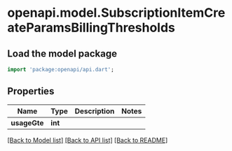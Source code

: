 # openapi.model.SubscriptionItemCreateParamsBillingThresholds

## Load the model package
```dart
import 'package:openapi/api.dart';
```

## Properties
Name | Type | Description | Notes
------------ | ------------- | ------------- | -------------
**usageGte** | **int** |  | 

[[Back to Model list]](../README.md#documentation-for-models) [[Back to API list]](../README.md#documentation-for-api-endpoints) [[Back to README]](../README.md)


